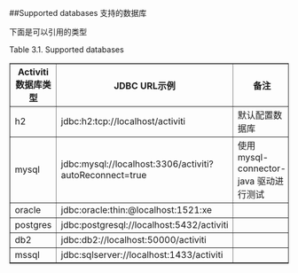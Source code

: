 ##Supported databases 支持的数据库

下面是可以引用的类型

Table 3.1. Supported databases

<table border="1" summary="Supported databases"><colgroup><col><col><col></colgroup>
<thead>
<tr>
<th>Activiti 数据库类型</th><th>JDBC URL示例</th><th>备注</th>
</tr>
</thead>
<tbody><tr><td>h2</td><td>jdbc:h2:tcp://localhost/activiti</td><td>默认配置数据库</td></tr><tr><td>mysql</td><td>jdbc:mysql://localhost:3306/activiti?autoReconnect=true</td><td>使用 mysql-connector-java 驱动进行测试</td></tr><tr><td>oracle</td><td>jdbc:oracle:thin:@localhost:1521:xe</td><td>&nbsp;</td></tr><tr><td>postgres</td><td>jdbc:postgresql://localhost:5432/activiti</td><td>&nbsp;</td></tr><tr><td>db2</td><td>jdbc:db2://localhost:50000/activiti</td><td>&nbsp;</td></tr><tr><td>mssql</td><td>jdbc:sqlserver://localhost:1433/activiti</td><td>&nbsp;</td></tr></tbody></table>
